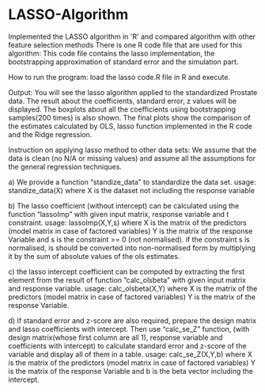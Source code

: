 # LASSO-Algorithm
Implemented  the LASSO algorithm in 'R' and compared algorithm with other feature selection methods
There is one R code file that are used for this algorithm:
This code file contains the lasso implementation, the bootstrapping 
approximation of standard error and the simulation part.

How to run the program:
load the lasso code.R file in R and execute.

Output:
You will see the lasso algorithm applied to the standardized Prostate data.
The result about the coefficients, standard error, z values will be displayed.
The boxplots about all the coefficients using bootstrapping samples(200 times)
is also shown.
The final plots show the comparison of the estimates calculated by OLS, lasso function 
implemented in the R code and the Ridge regression.

Instruction on applying lasso method to other data sets:
We assume that the data is clean (no N/A or missing values) and assume all the assumptions for the general regression techniques.

a) We provide a function “standize_data” to standardize the data set.
	usage: standize_data(X) where X is the dataset not including the response variable

b) The lasso coefficient (without intercept) can be calculated using the function “lassoImp” 
with given input matrix, response variable and t constraint.
	usage: lassoImp(X,Y,s)  where X is the matrix of the predictors (model matrix in case of factored variables)
					Y is the matrix of the response Variable and
					s is the constraint >= 0  (not normalised).
if the constraint s is normalised, is should be converted into non-normalised form by 
multiplying it by the sum of absolute values of the ols estimates.


c) the lasso intercept coefficient can be computed by extracting the first element 
from the result of function ”calc_olsbeta” with given input matrix and response variable.
	usage: calc_olsbeta(X,Y) where X is the matrix of the predictors (model matrix in case of factored variables) 
					Y is the matrix of the response Variable.

d) If standard error and z-score are also required, prepare the design matrix and lasso coefficients with intercept.
Then use “calc_se_Z” function, (with design matrix(whose first column are all 1), response variable and coefficients with intercept) to calculate standard error and z-score of the variable and display all of them in a table.
	usage: calc_se_Z(X,Y,b) where X is the matrix of the predictors (model matrix in case of factored variables) 
					Y is the matrix of the response Variable and
					b is the beta vector including the intercept.

